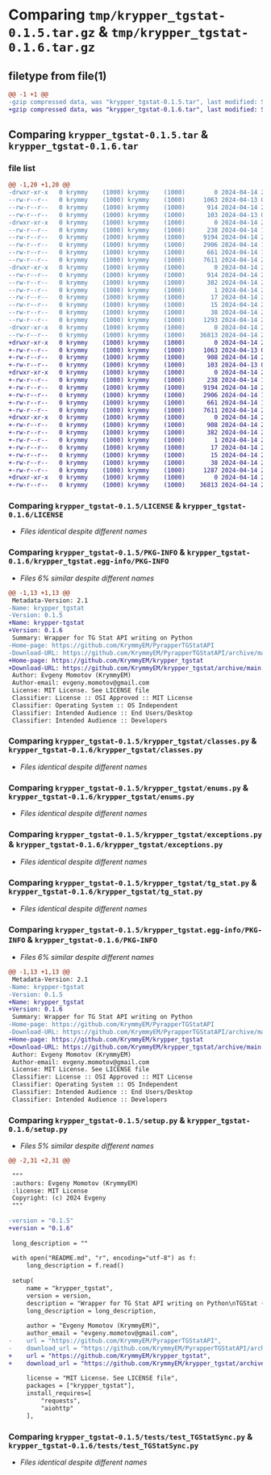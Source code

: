 # Comparing `tmp/krypper_tgstat-0.1.5.tar.gz` & `tmp/krypper_tgstat-0.1.6.tar.gz`

## filetype from file(1)

```diff
@@ -1 +1 @@
-gzip compressed data, was "krypper_tgstat-0.1.5.tar", last modified: Sun Apr 14 20:53:15 2024, max compression
+gzip compressed data, was "krypper_tgstat-0.1.6.tar", last modified: Sun Apr 14 20:56:04 2024, max compression
```

## Comparing `krypper_tgstat-0.1.5.tar` & `krypper_tgstat-0.1.6.tar`

### file list

```diff
@@ -1,20 +1,20 @@
-drwxr-xr-x   0 krymmy    (1000) krymmy    (1000)        0 2024-04-14 20:53:15.538766 krypper_tgstat-0.1.5/
--rw-r--r--   0 krymmy    (1000) krymmy    (1000)     1063 2024-04-13 08:38:04.000000 krypper_tgstat-0.1.5/LICENSE
--rw-r--r--   0 krymmy    (1000) krymmy    (1000)      914 2024-04-14 20:53:15.538766 krypper_tgstat-0.1.5/PKG-INFO
--rw-r--r--   0 krymmy    (1000) krymmy    (1000)      103 2024-04-13 08:55:13.000000 krypper_tgstat-0.1.5/README.md
-drwxr-xr-x   0 krymmy    (1000) krymmy    (1000)        0 2024-04-14 20:53:15.537766 krypper_tgstat-0.1.5/krypper_tgstat/
--rw-r--r--   0 krymmy    (1000) krymmy    (1000)      238 2024-04-14 19:03:04.000000 krypper_tgstat-0.1.5/krypper_tgstat/__init__.py
--rw-r--r--   0 krymmy    (1000) krymmy    (1000)     9194 2024-04-14 20:50:02.000000 krypper_tgstat-0.1.5/krypper_tgstat/classes.py
--rw-r--r--   0 krymmy    (1000) krymmy    (1000)     2906 2024-04-14 19:03:04.000000 krypper_tgstat-0.1.5/krypper_tgstat/enums.py
--rw-r--r--   0 krymmy    (1000) krymmy    (1000)      661 2024-04-14 19:01:40.000000 krypper_tgstat-0.1.5/krypper_tgstat/exceptions.py
--rw-r--r--   0 krymmy    (1000) krymmy    (1000)     7611 2024-04-14 20:50:23.000000 krypper_tgstat-0.1.5/krypper_tgstat/tg_stat.py
-drwxr-xr-x   0 krymmy    (1000) krymmy    (1000)        0 2024-04-14 20:53:15.537766 krypper_tgstat-0.1.5/krypper_tgstat.egg-info/
--rw-r--r--   0 krymmy    (1000) krymmy    (1000)      914 2024-04-14 20:53:15.000000 krypper_tgstat-0.1.5/krypper_tgstat.egg-info/PKG-INFO
--rw-r--r--   0 krymmy    (1000) krymmy    (1000)      382 2024-04-14 20:53:15.000000 krypper_tgstat-0.1.5/krypper_tgstat.egg-info/SOURCES.txt
--rw-r--r--   0 krymmy    (1000) krymmy    (1000)        1 2024-04-14 20:53:15.000000 krypper_tgstat-0.1.5/krypper_tgstat.egg-info/dependency_links.txt
--rw-r--r--   0 krymmy    (1000) krymmy    (1000)       17 2024-04-14 20:53:15.000000 krypper_tgstat-0.1.5/krypper_tgstat.egg-info/requires.txt
--rw-r--r--   0 krymmy    (1000) krymmy    (1000)       15 2024-04-14 20:53:15.000000 krypper_tgstat-0.1.5/krypper_tgstat.egg-info/top_level.txt
--rw-r--r--   0 krymmy    (1000) krymmy    (1000)       38 2024-04-14 20:53:15.539766 krypper_tgstat-0.1.5/setup.cfg
--rw-r--r--   0 krymmy    (1000) krymmy    (1000)     1293 2024-04-14 20:53:09.000000 krypper_tgstat-0.1.5/setup.py
-drwxr-xr-x   0 krymmy    (1000) krymmy    (1000)        0 2024-04-14 20:53:15.538766 krypper_tgstat-0.1.5/tests/
--rw-r--r--   0 krymmy    (1000) krymmy    (1000)    36813 2024-04-14 20:46:26.000000 krypper_tgstat-0.1.5/tests/test_TGStatSync.py
+drwxr-xr-x   0 krymmy    (1000) krymmy    (1000)        0 2024-04-14 20:56:04.029566 krypper_tgstat-0.1.6/
+-rw-r--r--   0 krymmy    (1000) krymmy    (1000)     1063 2024-04-13 08:38:04.000000 krypper_tgstat-0.1.6/LICENSE
+-rw-r--r--   0 krymmy    (1000) krymmy    (1000)      908 2024-04-14 20:56:04.029566 krypper_tgstat-0.1.6/PKG-INFO
+-rw-r--r--   0 krymmy    (1000) krymmy    (1000)      103 2024-04-13 08:55:13.000000 krypper_tgstat-0.1.6/README.md
+drwxr-xr-x   0 krymmy    (1000) krymmy    (1000)        0 2024-04-14 20:56:04.028566 krypper_tgstat-0.1.6/krypper_tgstat/
+-rw-r--r--   0 krymmy    (1000) krymmy    (1000)      238 2024-04-14 19:03:04.000000 krypper_tgstat-0.1.6/krypper_tgstat/__init__.py
+-rw-r--r--   0 krymmy    (1000) krymmy    (1000)     9194 2024-04-14 20:50:02.000000 krypper_tgstat-0.1.6/krypper_tgstat/classes.py
+-rw-r--r--   0 krymmy    (1000) krymmy    (1000)     2906 2024-04-14 19:03:04.000000 krypper_tgstat-0.1.6/krypper_tgstat/enums.py
+-rw-r--r--   0 krymmy    (1000) krymmy    (1000)      661 2024-04-14 19:01:40.000000 krypper_tgstat-0.1.6/krypper_tgstat/exceptions.py
+-rw-r--r--   0 krymmy    (1000) krymmy    (1000)     7611 2024-04-14 20:50:23.000000 krypper_tgstat-0.1.6/krypper_tgstat/tg_stat.py
+drwxr-xr-x   0 krymmy    (1000) krymmy    (1000)        0 2024-04-14 20:56:04.028566 krypper_tgstat-0.1.6/krypper_tgstat.egg-info/
+-rw-r--r--   0 krymmy    (1000) krymmy    (1000)      908 2024-04-14 20:56:03.000000 krypper_tgstat-0.1.6/krypper_tgstat.egg-info/PKG-INFO
+-rw-r--r--   0 krymmy    (1000) krymmy    (1000)      382 2024-04-14 20:56:03.000000 krypper_tgstat-0.1.6/krypper_tgstat.egg-info/SOURCES.txt
+-rw-r--r--   0 krymmy    (1000) krymmy    (1000)        1 2024-04-14 20:56:03.000000 krypper_tgstat-0.1.6/krypper_tgstat.egg-info/dependency_links.txt
+-rw-r--r--   0 krymmy    (1000) krymmy    (1000)       17 2024-04-14 20:56:03.000000 krypper_tgstat-0.1.6/krypper_tgstat.egg-info/requires.txt
+-rw-r--r--   0 krymmy    (1000) krymmy    (1000)       15 2024-04-14 20:56:03.000000 krypper_tgstat-0.1.6/krypper_tgstat.egg-info/top_level.txt
+-rw-r--r--   0 krymmy    (1000) krymmy    (1000)       38 2024-04-14 20:56:04.029566 krypper_tgstat-0.1.6/setup.cfg
+-rw-r--r--   0 krymmy    (1000) krymmy    (1000)     1287 2024-04-14 20:55:52.000000 krypper_tgstat-0.1.6/setup.py
+drwxr-xr-x   0 krymmy    (1000) krymmy    (1000)        0 2024-04-14 20:56:04.029566 krypper_tgstat-0.1.6/tests/
+-rw-r--r--   0 krymmy    (1000) krymmy    (1000)    36813 2024-04-14 20:46:26.000000 krypper_tgstat-0.1.6/tests/test_TGStatSync.py
```

### Comparing `krypper_tgstat-0.1.5/LICENSE` & `krypper_tgstat-0.1.6/LICENSE`

 * *Files identical despite different names*

### Comparing `krypper_tgstat-0.1.5/PKG-INFO` & `krypper_tgstat-0.1.6/krypper_tgstat.egg-info/PKG-INFO`

 * *Files 6% similar despite different names*

```diff
@@ -1,13 +1,13 @@
 Metadata-Version: 2.1
-Name: krypper_tgstat
-Version: 0.1.5
+Name: krypper-tgstat
+Version: 0.1.6
 Summary: Wrapper for TG Stat API writing on Python
-Home-page: https://github.com/KrymmyEM/PyrapperTGStatAPI
-Download-URL: https://github.com/KrymmyEM/PyrapperTGStatAPI/archive/main.zip
+Home-page: https://github.com/KrymmyEM/krypper_tgstat
+Download-URL: https://github.com/KrymmyEM/krypper_tgstat/archive/main.zip
 Author: Evgeny Momotov (KrymmyEM)
 Author-email: evgeny.momotov@gmail.com
 License: MIT License. See LICENSE file
 Classifier: License :: OSI Approved :: MIT License
 Classifier: Operating System :: OS Independent
 Classifier: Intended Audience :: End Users/Desktop
 Classifier: Intended Audience :: Developers
```

### Comparing `krypper_tgstat-0.1.5/krypper_tgstat/classes.py` & `krypper_tgstat-0.1.6/krypper_tgstat/classes.py`

 * *Files identical despite different names*

### Comparing `krypper_tgstat-0.1.5/krypper_tgstat/enums.py` & `krypper_tgstat-0.1.6/krypper_tgstat/enums.py`

 * *Files identical despite different names*

### Comparing `krypper_tgstat-0.1.5/krypper_tgstat/exceptions.py` & `krypper_tgstat-0.1.6/krypper_tgstat/exceptions.py`

 * *Files identical despite different names*

### Comparing `krypper_tgstat-0.1.5/krypper_tgstat/tg_stat.py` & `krypper_tgstat-0.1.6/krypper_tgstat/tg_stat.py`

 * *Files identical despite different names*

### Comparing `krypper_tgstat-0.1.5/krypper_tgstat.egg-info/PKG-INFO` & `krypper_tgstat-0.1.6/PKG-INFO`

 * *Files 6% similar despite different names*

```diff
@@ -1,13 +1,13 @@
 Metadata-Version: 2.1
-Name: krypper-tgstat
-Version: 0.1.5
+Name: krypper_tgstat
+Version: 0.1.6
 Summary: Wrapper for TG Stat API writing on Python
-Home-page: https://github.com/KrymmyEM/PyrapperTGStatAPI
-Download-URL: https://github.com/KrymmyEM/PyrapperTGStatAPI/archive/main.zip
+Home-page: https://github.com/KrymmyEM/krypper_tgstat
+Download-URL: https://github.com/KrymmyEM/krypper_tgstat/archive/main.zip
 Author: Evgeny Momotov (KrymmyEM)
 Author-email: evgeny.momotov@gmail.com
 License: MIT License. See LICENSE file
 Classifier: License :: OSI Approved :: MIT License
 Classifier: Operating System :: OS Independent
 Classifier: Intended Audience :: End Users/Desktop
 Classifier: Intended Audience :: Developers
```

### Comparing `krypper_tgstat-0.1.5/setup.py` & `krypper_tgstat-0.1.6/setup.py`

 * *Files 5% similar despite different names*

```diff
@@ -2,31 +2,31 @@
 
 """
 :authors: Evgeny Momotov (KrymmyEM)
 :license: MIT License
 Copyright: (c) 2024 Evgeny
 """
 
-version = "0.1.5"
+version = "0.1.6"
 
 long_description = ""
 
 with open("README.md", "r", encoding="utf-8") as f:
     long_description = f.read()
 
 setup(
     name = "krypper_tgstat",
     version = version,
     description = "Wrapper for TG Stat API writing on Python\nTGStat (https://tgstat.ru API wrapper)",
     long_description = long_description,
 
     author = "Evgeny Momotov (KrymmyEM)",
     author_email = "evgeny.momotov@gmail.com",
-    url = "https://github.com/KrymmyEM/PyrapperTGStatAPI",
-    download_url = "https://github.com/KrymmyEM/PyrapperTGStatAPI/archive/main.zip",
+    url = "https://github.com/KrymmyEM/krypper_tgstat",
+    download_url = "https://github.com/KrymmyEM/krypper_tgstat/archive/main.zip",
 
     license = "MIT License. See LICENSE file",
     packages = ["krypper_tgstat"],
     install_requires=[
         "requests",
         "aiohttp"
     ],
```

### Comparing `krypper_tgstat-0.1.5/tests/test_TGStatSync.py` & `krypper_tgstat-0.1.6/tests/test_TGStatSync.py`

 * *Files identical despite different names*

